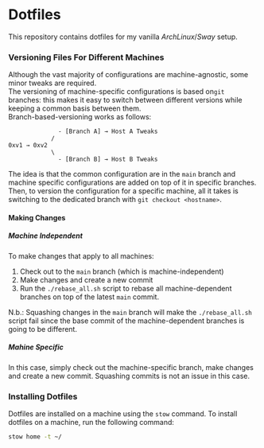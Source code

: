 Dotfiles
===
This repository contains dotfiles for my vanilla _ArchLinux_/_Sway_ setup.  

### Versioning Files For Different Machines
Although the vast majority of configurations are machine-agnostic, some minor tweaks are required.  
The versioning of machine-specific configurations is based on`git` branches: this makes it easy to switch between different versions while keeping a common basis between them.  
Branch-based-versioning works as follows:
```ascii
              - [Branch A] → Host A Tweaks
            /
0xv1 → 0xv2
            \
              - [Branch B] → Host B Tweaks
```

The idea is that the common configuration are in the `main` branch and machine 
specific configurations are added on top of it in specific branches.  
Then, to version the configuration for a specific machine, all it takes is switching
to the dedicated branch with `git checkout <hostname>`.

#### Making Changes
##### Machine Independent
To make changes that apply to all machines:
1. Check out to the `main` branch (which is machine-independent)
1. Make changes and create a new commit
1. Run the `./rebase_all.sh` script to rebase all machine-dependent branches on
   top of the latest `main` commit.

N.b.: Squashing changes in the `main` branch will make the `./rebase_all.sh`
script fail since the base commit of the machine-dependent branches is going to
be different.

##### Mahine Specific
In this case, simply check out the machine-specific branch, make changes and
create a new commit. Squashing commits is not an issue in this case.

### Installing Dotfiles
Dotfiles are installed on a machine using the `stow` command.
To install dotfiles on a machine, run the following command:
```bash
stow home -t ~/
```
